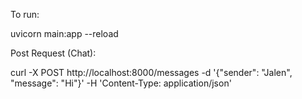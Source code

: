 To run:

uvicorn main:app --reload

Post Request (Chat):

curl -X POST http://localhost:8000/messages -d '{"sender": "Jalen", "message": "Hi"}' -H 'Content-Type: application/json'

